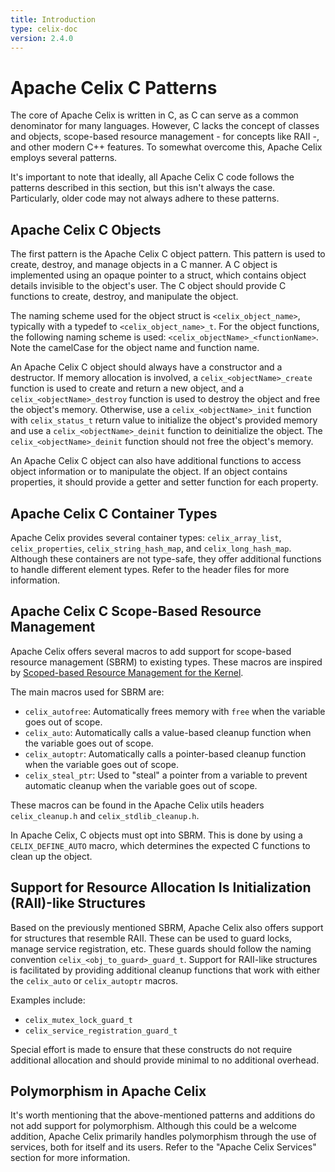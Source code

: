 ```yaml
---
title: Introduction
type: celix-doc
version: 2.4.0
---
```


<!--
Licensed to the Apache Software Foundation (ASF) under one or more
contributor license agreements.  See the NOTICE file distributed with
this work for additional information regarding copyright ownership.
The ASF licenses this file to You under the Apache License, Version 2.0
(the "License"); you may not use this file except in compliance with
the License.  You may obtain a copy of the License at
   
    http://www.apache.org/licenses/LICENSE-2.0

Unless required by applicable law or agreed to in writing, software
distributed under the License is distributed on an "AS IS" BASIS,
WITHOUT WARRANTIES OR CONDITIONS OF ANY KIND, either express or implied.
See the License for the specific language governing permissions and
limitations under the License.
-->

# Apache Celix C Patterns

The core of Apache Celix is written in C, as C can serve as a common denominator for many languages. However, C lacks 
the concept of classes and objects, scope-based resource management - for concepts like RAII -, and other modern C++ 
features. To somewhat overcome this, Apache Celix employs several patterns.

It's important to note that ideally, all Apache Celix C code follows the patterns described in this section, but this 
isn't always the case. Particularly, older code may not always adhere to these patterns.

## Apache Celix C Objects

The first pattern is the Apache Celix C object pattern. This pattern is used to create, destroy, and manage objects in 
a C manner. A C object is implemented using an opaque pointer to a struct, which contains object details invisible to 
the object's user. The C object should provide C functions to create, destroy, and manipulate the object.

The naming scheme used for the object struct is `<celix_object_name>`, typically with a typedef to 
`<celix_object_name>_t`. For the object functions, the following naming scheme is 
used: `<celix_objectName>_<functionName>`. Note the camelCase for the object name and function name.

An Apache Celix C object should always have a constructor and a destructor. If memory allocation is involved, 
a `celix_<objectName>_create` function is used to create and return a new object, and a `celix_<objectName>_destroy` 
function is used to destroy the object and free the object's memory. Otherwise, use a `celix_<objectName>_init` function
with `celix_status_t` return value to initialize the object's provided memory and use a `celix_<objectName>_deinit` 
function to deinitialize the object. The `celix_<objectName>_deinit` function should not free the object's memory.

An Apache Celix C object can also have additional functions to access object information or to manipulate the object. 
If an object contains properties, it should provide a getter and setter function for each property.

## Apache Celix C Container Types

Apache Celix provides several container types: `celix_array_list`, `celix_properties`, `celix_string_hash_map`, 
and `celix_long_hash_map`. Although these containers are not type-safe, they offer additional functions to handle 
different element types. Refer to the header files for more information.

## Apache Celix C Scope-Based Resource Management

Apache Celix offers several macros to add support for scope-based resource management (SBRM) to existing types. 
These macros are inspired by [Scoped-based Resource Management for the Kernel](https://lwn.net/Articles/934838/).

The main macros used for SBRM are:
- `celix_autofree`: Automatically frees memory with `free` when the variable goes out of scope.
- `celix_auto`: Automatically calls a value-based cleanup function when the variable goes out of scope.
- `celix_autoptr`: Automatically calls a pointer-based cleanup function when the variable goes out of scope.
- `celix_steal_ptr`: Used to "steal" a pointer from a variable to prevent automatic cleanup when the variable goes 
                     out of scope.

These macros can be found in the Apache Celix utils headers `celix_cleanup.h` and `celix_stdlib_cleanup.h`.

In Apache Celix, C objects must opt into SBRM. This is done by using a `CELIX_DEFINE_AUTO` macro, which determines the 
expected C functions to clean up the object.

## Support for Resource Allocation Is Initialization (RAII)-like Structures

Based on the previously mentioned SBRM, Apache Celix also offers support for structures that resemble RAII. 
These can be used to guard locks, manage service registration, etc. These guards should follow the naming convention 
`celix_<obj_to_guard>_guard_t`. Support for RAII-like structures is facilitated by providing 
additional cleanup functions that work with either the `celix_auto` or `celix_autoptr` macros.

Examples include:
- `celix_mutex_lock_guard_t`
- `celix_service_registration_guard_t`

Special effort is made to ensure that these constructs do not require additional allocation and should provide minimal 
to no additional overhead.

## Polymorphism in Apache Celix

It's worth mentioning that the above-mentioned patterns and additions do not add support for polymorphism. 
Although this could be a welcome addition, Apache Celix primarily handles polymorphism through the use of services, 
both for itself and its users. Refer to the "Apache Celix Services" section for more information.
